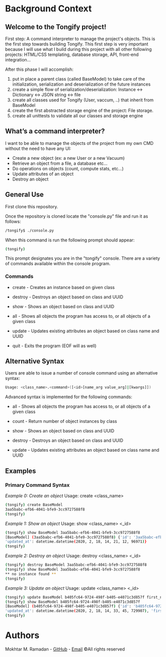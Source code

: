# Background Context
## Welcome to the Tongify project!

First step: A command interpreter to manage the project's objects.
This is the first step towards building Tongify. This first step is very important because I will use what I build during this project with all other following projects: HTML/CSS templating, database storage, API, front-end integration…

After this phase I will accomplish:

1. put in place a parent class (called BaseModel) to take care of the initialization, serialization and deserialization of the future instances
2. create a simple flow of serialization/deserialization: Instance <-> Dictionary <-> JSON string <-> file
3. create all classes used for Tongify (User, vaccum, ..) that inherit from BaseModel
4. create the first abstracted storage engine of the project: File storage.
5. create all unittests to validate all our classes and storage engine

## What’s a command interpreter?
I want to be able to manage the objects of the project from my own CMD without the need to have any UI:

- Create a new object (ex: a new User or a new Vacuum)
- Retrieve an object from a file, a database etc…
- Do operations on objects (count, compute stats, etc…)
- Update attributes of an object
- Destroy an object


## General Use
First clone this repository.

Once the repository is cloned locate the "console.py" file and run it as follows:

````bash
/tongify$ ./console.py
````
When this command is run the following prompt should appear:
```bash
(tongify)
```
This prompt designates you are in the "tongify" console. There are a variety of commands available within the console program.

### Commands
* create - Creates an instance based on given class

* destroy - Destroys an object based on class and UUID

* show - Shows an object based on class and UUID

* all - Shows all objects the program has access to, or all objects of a given class

* update - Updates existing attributes an object based on class name and UUID

* quit - Exits the program (EOF will as well)

## Alternative Syntax
Users are able to issue a number of console command using an alternative syntax:

```bash
Usage: <class_name>.<command>([<id>[name_arg value_arg]|[kwargs]])
```
Advanced syntax is implemented for the following commands:

* all - Shows all objects the program has access to, or all objects of a given class

* count - Return number of object instances by class

* show - Shows an object based on class and UUID

* destroy - Destroys an object based on class and UUID

* update - Updates existing attributes an object based on class name and UUID

## Examples
### Primary Command Syntax
*Example 0: Create an object*
Usage: create <class_name>

```bash
(tongify) create BaseModel
3aa5babc-efb6-4041-bfe9-3cc9727588f8
(tongify)                   
```
*Example 1: Show an object*
Usage: show <class_name> <_id>

```bash
(tongify) show BaseModel 3aa5babc-efb6-4041-bfe9-3cc9727588f8
[BaseModel] (3aa5babc-efb6-4041-bfe9-3cc9727588f8) {'id': '3aa5babc-efb6-4041-bfe9-3cc9727588f8', 'created_at': datetime.datetime(2020, 2, 18, 14, 21, 12, 96959), 
'updated_at': datetime.datetime(2020, 2, 18, 14, 21, 12, 96971)}
(tongify)  
```
*Example 2: Destroy an object*
Usage: destroy <class_name> <_id>

```bash
(tongify) destroy BaseModel 3aa5babc-efb6-4041-bfe9-3cc9727588f8
(tongify) show BaseModel 3aa5babc-efb6-4041-bfe9-3cc9727588f8
** no instance found **
(tongify)   
```
*Example 3: Update an object*
Usage: update <class_name> <_id>

```bash
(tongify) update BaseModel b405fc64-9724-498f-b405-e4071c3d857f first_name "person"
(tongify) show BaseModel b405fc64-9724-498f-b405-e4071c3d857f
[BaseModel] (b405fc64-9724-498f-b405-e4071c3d857f) {'id': 'b405fc64-9724-498f-b405-e4071c3d857f', 'created_at': datetime.datetime(2020, 2, 18, 14, 33, 45, 729889), 
'updated_at': datetime.datetime(2020, 2, 18, 14, 33, 45, 729907), 'first_name': 'person'}
(tongify)
```

# Authors
Mokhtar M. Ramadan - [GitHub](https://github.com/mokhtarmramadan "GitHub") - [Email](mailto:mokhtarramdanformal@gmail.com "Email")
©All rights reserved
